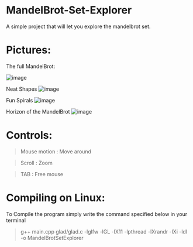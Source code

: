 # MandelBrot-Set-Explorer
A simple project that will let you explore the mandelbrot set.

# Pictures:
The full MandelBrot:

![image](https://user-images.githubusercontent.com/62178977/160417535-c5a373f2-c9f4-43cd-8466-29fde3e1a13f.png)

Neat Shapes
![image](https://user-images.githubusercontent.com/62178977/160417958-90e22612-8921-417b-b978-32b63ae62e54.png)

Fun Spirals
![image](https://user-images.githubusercontent.com/62178977/160418187-53ab9526-6bb8-4d84-84f4-67eb1856308b.png)

Horizon of the MandelBrot
![image](https://user-images.githubusercontent.com/62178977/160418416-bb74ffb2-e581-45b4-8312-ebce5e437494.png)

# Controls:

> Mouse motion : Move around
 
> Scroll : Zoom

> TAB : Free mouse


# Compiling on Linux:

To Compile the program simply write the command specified below in your terminal

> g++ main.cpp glad/glad.c -lglfw -lGL -lX11 -lpthread -lXrandr -lXi -ldl -o MandelBrotSetExplorer
